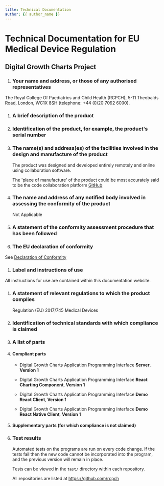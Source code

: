 ```yaml
---
title: Technical Documentation
author: {{ author_name }}
---
```


# Technical Documentation for EU Medical Device Regulation

## Digital Growth Charts Project

1. ### Your name and address, or those of any authorised representatives

The Royal College Of Paediatrics and Child Health (RCPCH), 5-11 Theobalds Road, London, WC1X 8SH (telephone: +44 (0)20 7092 6000).

1. ### A brief description of the product

1. ### Identification of the product, for example, the product's serial number

1. ### The name(s) and address(es) of the facilities involved in the design and manufacture of the product

    The product was designed and developed entirely remotely and online using collaboration software.

    The 'place of manufacture' of the product could be most accurately said to be the code collaboration platform [GitHub](https://github.com/)

1. ### The name and address of any notified body involved in assessing the conformity of the product

    Not Applicable

1. ### A statement of the conformity assessment procedure that has been followed

1. ### The EU declaration of conformity

See [Declaration of Conformity](doc-api.md)

1. ### Label and instructions of use

All instructions for use are contained within this documentation website.

1. ### A statement of relevant regulations to which the product complies

    Regulation (EU) 2017/745    Medical Devices

1. ### Identification of technical standards with which compliance is claimed

1. ### A list of parts

1. #### Compliant parts

   * Digital Growth Charts Application Programming Interface **Server**, **Version 1**

   * Digital Growth Charts Application Programming Interface **React Charting Component**, **Version 1**

   * Digital Growth Charts Application Programming Interface **Demo React Client**, **Version 1**

   * Digital Growth Charts Application Programming Interface **Demo React Native Client**, **Version 1**

1. #### Supplementary parts (for which compliance is not claimed)

1. ### Test results

    Automated tests on the programs are run on every code change. If the tests fail then the new code cannot be incorporated into the program, and the previous version will remain in place.

    Tests can be viewed in the `test/` directory within each repository.

    All repositories are listed at <https://github.com/rcpch>
